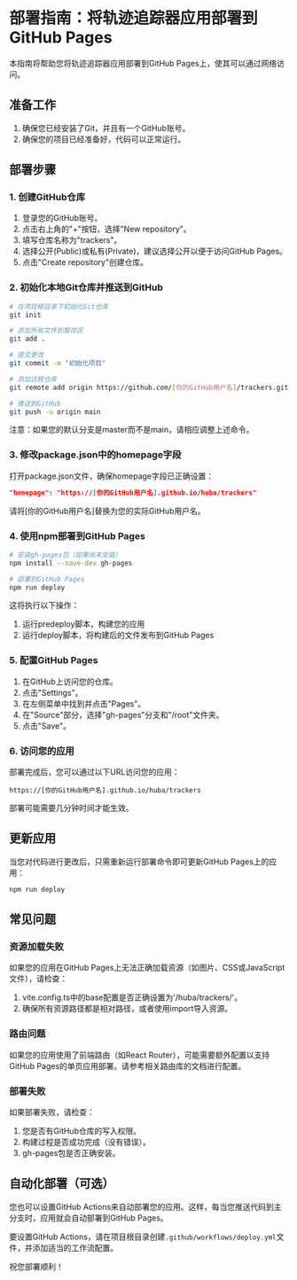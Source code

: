 # 部署指南：将轨迹追踪器应用部署到GitHub Pages

本指南将帮助您将轨迹追踪器应用部署到GitHub Pages上，使其可以通过网络访问。

## 准备工作

1. 确保您已经安装了Git，并且有一个GitHub账号。
2. 确保您的项目已经准备好，代码可以正常运行。

## 部署步骤

### 1. 创建GitHub仓库

1. 登录您的GitHub账号。
2. 点击右上角的"+"按钮，选择"New repository"。
3. 填写仓库名称为"trackers"。
4. 选择公开(Public)或私有(Private)，建议选择公开以便于访问GitHub Pages。
5. 点击"Create repository"创建仓库。

### 2. 初始化本地Git仓库并推送到GitHub

```bash
# 在项目根目录下初始化Git仓库
git init

# 添加所有文件到暂存区
git add .

# 提交更改
git commit -m "初始化项目"

# 添加远程仓库
git remote add origin https://github.com/[你的GitHub用户名]/trackers.git

# 推送到GitHub
git push -u origin main
```

注意：如果您的默认分支是master而不是main，请相应调整上述命令。

### 3. 修改package.json中的homepage字段

打开package.json文件，确保homepage字段已正确设置：

```json
"homepage": "https://[你的GitHub用户名].github.io/huba/trackers"
```

请将[你的GitHub用户名]替换为您的实际GitHub用户名。

### 4. 使用npm部署到GitHub Pages

```bash
# 安装gh-pages包（如果尚未安装）
npm install --save-dev gh-pages

# 部署到GitHub Pages
npm run deploy
```

这将执行以下操作：
1. 运行predeploy脚本，构建您的应用
2. 运行deploy脚本，将构建后的文件发布到GitHub Pages

### 5. 配置GitHub Pages

1. 在GitHub上访问您的仓库。
2. 点击"Settings"。
3. 在左侧菜单中找到并点击"Pages"。
4. 在"Source"部分，选择"gh-pages"分支和"/root"文件夹。
5. 点击"Save"。

### 6. 访问您的应用

部署完成后，您可以通过以下URL访问您的应用：

```
https://[你的GitHub用户名].github.io/huba/trackers
```

部署可能需要几分钟时间才能生效。

## 更新应用

当您对代码进行更改后，只需重新运行部署命令即可更新GitHub Pages上的应用：

```bash
npm run deploy
```

## 常见问题

### 资源加载失败

如果您的应用在GitHub Pages上无法正确加载资源（如图片、CSS或JavaScript文件），请检查：

1. vite.config.ts中的base配置是否正确设置为'/huba/trackers/'。
2. 确保所有资源路径都是相对路径，或者使用import导入资源。

### 路由问题

如果您的应用使用了前端路由（如React Router），可能需要额外配置以支持GitHub Pages的单页应用部署。请参考相关路由库的文档进行配置。

### 部署失败

如果部署失败，请检查：

1. 您是否有GitHub仓库的写入权限。
2. 构建过程是否成功完成（没有错误）。
3. gh-pages包是否正确安装。

## 自动化部署（可选）

您也可以设置GitHub Actions来自动部署您的应用。这样，每当您推送代码到主分支时，应用就会自动部署到GitHub Pages。

要设置GitHub Actions，请在项目根目录创建`.github/workflows/deploy.yml`文件，并添加适当的工作流配置。

祝您部署顺利！